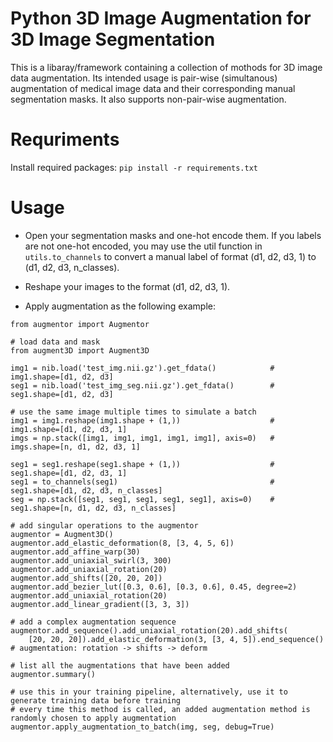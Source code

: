 # Python 3D Image Augmentation for 3D Image Segmentation
This is a libaray/framework containing a collection of mothods for 3D image data augmentation. Its intended usage is pair-wise (simultanous) augmentation of medical image data and their corresponding manual segmentation masks. It also supports non-pair-wise augmentation.

# Requriments
Install required packages: `pip install -r requirements.txt`

# Usage
- Open your segmentation masks and one-hot encode them. If you labels are not one-hot encoded, you may use the util function in `utils.to_channels` to convert a manual label of format (d1, d2, d3, 1) to (d1, d2, d3, n_classes).

- Reshape your images to the format (d1, d2, d3, 1).

- Apply augmentation as the following example:
```
from augmentor import Augmentor

# load data and mask
from augment3D import Augment3D

img1 = nib.load('test_img.nii.gz').get_fdata()            # img1.shape=[d1, d2, d3]
seg1 = nib.load('test_img_seg.nii.gz').get_fdata()        # seg1.shape=[d1, d2, d3]

# use the same image multiple times to simulate a batch
img1 = img1.reshape(img1.shape + (1,))                    # img1.shape=[d1, d2, d3, 1]
imgs = np.stack([img1, img1, img1, img1, img1], axis=0)   # imgs.shape=[n, d1, d2, d3, 1]

seg1 = seg1.reshape(seg1.shape + (1,))                    # seg1.shape=[d1, d2, d3, 1]
seg1 = to_channels(seg1)                                  # seg1.shape=[d1, d2, d3, n_classes]
seg = np.stack([seg1, seg1, seg1, seg1, seg1], axis=0)    # seg1.shape=[n, d1, d2, d3, n_classes]

# add singular operations to the augmentor
augmentor = Augment3D()
augmentor.add_elastic_deformation(8, [3, 4, 5, 6])
augmentor.add_affine_warp(30)
augmentor.add_uniaxial_swirl(3, 300)
augmentor.add_uniaxial_rotation(20)
augmentor.add_shifts([20, 20, 20])
augmentor.add_bezier_lut([0.3, 0.6], [0.3, 0.6], 0.45, degree=2)
augmentor.add_uniaxial_rotation(20)
augmentor.add_linear_gradient([3, 3, 3])

# add a complex augmentation sequence 
augmentor.add_sequence().add_uniaxial_rotation(20).add_shifts(
    [20, 20, 20]).add_elastic_deformation(3, [3, 4, 5]).end_sequence() # augmentation: rotation -> shifts -> deform

# list all the augmentations that have been added
augmentor.summary()

# use this in your training pipeline, alternatively, use it to generate training data before training
# every time this method is called, an added augmentation method is randomly chosen to apply augmentation
augmentor.apply_augmentation_to_batch(img, seg, debug=True)

```
